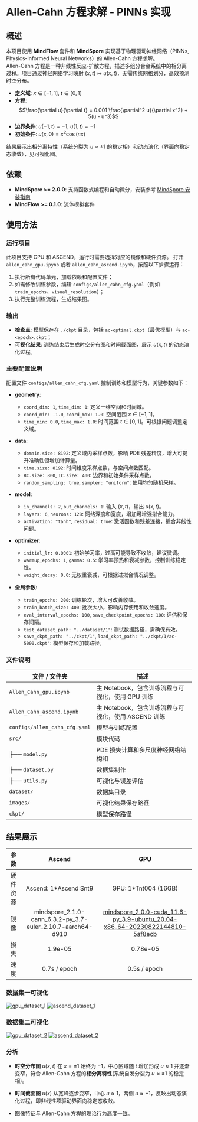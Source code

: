 # Allen-Cahn 方程求解 - PINNs 实现

## 概述

本项目使用 **MindFlow** 套件和 **MindSpore** 实现基于物理驱动神经网络（PINNs, Physics-Informed Neural Networks）的 Allen-Cahn 方程求解。  
Allen-Cahn 方程是一种非线性反应-扩散方程，描述多组分合金系统中的相分离过程。项目通过神经网络学习映射 $(x, t) \mapsto u(x, t)$，无需传统网格划分，高效预测时空分布。

- **定义域**: $x \in [-1, 1]$, $t \in [0, 1]$
- **方程**:
  $$\frac{\partial u}{\partial t} = 0.001 \frac{\partial^2 u}{\partial x^2} + 5(u - u^3)$$
- **边界条件**: $u(-1, t) = -1$, $u(1, t) = -1$
- **初始条件**: $u(x, 0) = x^2 \cos(\pi x)$

结果展示出相分离特性（系统分裂为 $u \approx \pm 1$ 的稳定相）和动态演化（界面向稳定态收敛），见可视化图。

## 依赖

- **MindSpore >= 2.0.0**: 支持函数式编程和自动微分，安装参考 [MindSpore 安装指南](https://www.mindspore.cn/install)
- **MindFlow >= 0.1.0**: 流体模拟套件

## 使用方法

### 运行项目

此项目支持 GPU 和 ASCEND，运行时需要选择对应的镜像和硬件资源。
打开 `allen_cahn_gpu.ipynb` 或者 `allen_cahn_ascend.ipynb`，按照以下步骤运行：

1. 执行所有代码单元，加载依赖和配置文件；
2. 如需修改训练参数，编辑 `configs/allen_cahn_cfg.yaml`（例如 `train_epochs`、`visual_resolution`）；
3. 执行完整训练流程，生成结果图。

### 输出

- **检查点**: 模型保存在 `./ckpt` 目录，包括 `ac-optimal.ckpt`（最优模型）与 `ac-<epoch>.ckpt`；
- **可视化结果**: 训练结束后生成时空分布图和时间截面图，展示 $u(x, t)$ 的动态演化过程。

### 主要配置说明

配置文件 `configs/allen_cahn_cfg.yaml` 控制训练和模型行为，关键参数如下：

- **geometry**:
  - `coord_dim: 1`, `time_dim: 1`: 定义一维空间和时间域。
  - `coord_min: -1.0`, `coord_max: 1.0`: 空间范围 $x \in [-1, 1]$。
  - `time_min: 0.0`, `time_max: 1.0`: 时间范围 $t \in [0, 1]$。可根据问题调整定义域。
- **data**:

  - `domain.size: 8192`: 定义域内采样点数，影响 PDE 残差精度，增大可提升准确性但增加计算量。
  - `time.size: 8192`: 时间维度采样点数，与空间点数匹配。
  - `BC.size: 800`, `IC.size: 400`: 边界和初始条件采样点数。
  - `random_sampling: true`, `sampler: "uniform"`: 使用均匀随机采样。

- **model**:

  - `in_channels: 2`, `out_channels: 1`: 输入 $(x, t)$，输出 $u(x, t)$。
  - `layers: 6`, `neurons: 128`: 网络深度和宽度，增加可增强拟合能力。
  - `activation: "tanh"`, `residual: true`: 激活函数和残差连接，适合非线性问题。

- **optimizer**:

  - `initial_lr: 0.0001`: 初始学习率，过高可能导致不收敛，建议微调。
  - `warmup_epochs: 1`, `gamma: 0.5`: 学习率预热和衰减参数，控制训练稳定性。
  - `weight_decay: 0.0`: 无权重衰减，可根据过拟合情况调整。

- **全局参数**:
  - `train_epochs: 200`: 训练轮次，增大可改善收敛。
  - `train_batch_size: 400`: 批次大小，影响内存使用和收敛速度。
  - `eval_interval_epochs: 100`, `save_checkpoint_epochs: 100`: 评估和保存间隔。
  - `test_dataset_path: "../dataset/1"`: 测试数据路径，需确保有效。
  - `save_ckpt_path: "../ckpt/1"`, `load_ckpt_path: "../ckpt/1/ac-5000.ckpt"`: 模型保存和加载路径。

### 文件说明

| 文件 / 文件夹                 | 描述                               |
| ----------------------------- | ---------------------------------- |
| `Allen_Cahn_gpu.ipynb`            | 主 Notebook，包含训练流程与可视化，使用 GPU 训练  |
| `Allen_Cahn_ascend.ipynb`            | 主 Notebook，包含训练流程与可视化，使用 ASCEND 训练  |
| `configs/allen_cahn_cfg.yaml` | 模型与训练配置                     |
| `src/`                        | 模块代码                           |
| ├── `model.py`                | PDE 损失计算和多尺度神经网络结构和 |
| ├── `dataset.py`              | 数据集制作                         |
| ├── `utils.py`                | 可视化与误差评估                   |
| `dataset/`                    | 数据集目录                         |
| `images/`                     | 可视化结果保存路径                       |
| `ckpt/`                       | 模型保存路径                       |

## 结果展示

|   参数   |                           Ascend                            |                                     GPU                                     |
| :------: | :---------------------------------------------------------: | :-------------------------------------------------------------------------: | 
| 硬件资源 |                   Ascend: 1\*Ascend Snt9                    |                            GPU: 1\*Tnt004 (16GB)                            |
|   镜像   | mindspore_2.1.0-cann_6.3.2-py_3.7-euler_2.10.7-aarch64-d910 | [mindspore_2.0.0-cuda_11.6-py_3.9-ubuntu_20.04-x86_64-20230822144810-5af8ecb](https://developer.huaweicloud.com/develop/aigallery/article/detail?id=4f38538b-25ce-45ca-8f73-dcffcbfe2110) |
|   损失   |                           1.9e-05                           |                                  0.78e-05                                   |
|   速度   |                        0.7s / epoch                         |                                0.5s / epoch                                 |



### 数据集一可视化

![gpu_dataset_1](./images/gpu_result_dataset_1.jpg)
![ascend_dataset_1](./images/ascend_result_dataset_1.jpg)

### 数据集二可视化

![gpu_dataset_2](./images/gpu_result_dataset_2.jpg)
![ascend_dataset_2](./images/ascend_result_dataset_2.jpg)

### 分析

- **时空分布图** $u(x, t)$ 在 $x = \pm 1$ 始终为 $-1$，中心区域随 $t$ 增加形成 $u \approx 1$ 并逐渐变窄，符合 Allen-Cahn 方程的**相分离特性**(系统自发分裂为 $u \approx \pm 1$ 的稳定相)。

- **时间截面图** $u(x)$ 从宽峰逐步变窄，中心 $u \approx 1$，两侧 $u \approx -1$，反映出动态演化过程，即非线性项驱动界面向稳定态收敛。

- 图像特征与 Allen-Cahn 方程的理论行为高度一致。
